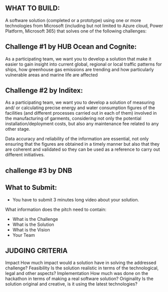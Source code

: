 
## WHAT TO BUILD:
A software solution (completed or a prototype) using one or more technologies from Microsoft (including but not limited to Azure cloud, Power Platform, Microsoft 365) that solves one of the following challenges:

## Challenge #1 by HUB Ocean and Cognite:
As a participating team, we want you to develop a solution that make it easier to gain insight into current global, regional or local traffic patterns for ships, how greenhouse gas emissions are trending and how particularly vulnerable areas and marine life are affected

## Challenge #2 by Inditex:
As a participating team, we want you to develop a solution of measuring and/ or calculating precise energy and water consumption figures of the facilities (and different processes carried out in each of them) involved in the manufacturing of garments, considering not only the potential installation/deployment costs, but also any maintenance fee related to any other stage.

Data accuracy and reliability of the information are essential, not only ensuring that the figures are obtained in a timely manner but also that they are coherent and validated so they can be used as a reference to carry out different initiatives.

## challenge #3 by DNB

## What to Submit:
- You have to submit 3 minutes long video about your solution.

What information does the pitch need to contain:
 - What is the Challenge
 - What is the Solution
 - What is the Vision
 - Your Team

## JUDGING CRITERIA
Impact
How much impact would a solution have in solving the addressed challenge?
Feasibility
Is the solution realistic in terms of the technological, legal and other aspects?
Implementation
How much was done on the hackathon in terms of making a real software solution?
Originality
Is the solution original and creative, is it using the latest technologies?